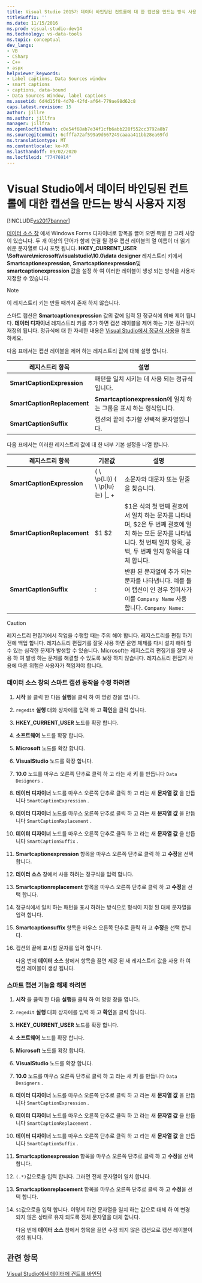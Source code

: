```yaml
---
title: Visual Studio 2015가 데이터 바인딩된 컨트롤에 대 한 캡션을 만드는 방식 사용자 지정 | Microsoft Docs
titleSuffix: ''
ms.date: 11/15/2016
ms.prod: visual-studio-dev14
ms.technology: vs-data-tools
ms.topic: conceptual
dev_langs:
- VB
- CSharp
- C++
- aspx
helpviewer_keywords:
- Label captions, Data Sources window
- smart captions
- captions, data-bound
- Data Sources Window, label captions
ms.assetid: 6d4d15f8-4d78-42fd-af64-779ae98d62c8
caps.latest.revision: 15
author: jillre
ms.author: jillfra
manager: jillfra
ms.openlocfilehash: c0e54f68ab7e34f1cfb6abb228f552cc3792a8b7
ms.sourcegitcommit: 6cfffa72af599a9d667249caaaa411bb28ea69fd
ms.translationtype: MT
ms.contentlocale: ko-KR
ms.lasthandoff: 09/02/2020
ms.locfileid: "77476914"
---
```

# <a name="customize-how-visual-studio-creates-captions-for-data-bound-controls"></a>Visual Studio에서 데이터 바인딩된 컨트롤에 대한 캡션을 만드는 방식 사용자 지정
[!INCLUDE[vs2017banner](../includes/vs2017banner.md)]

[데이터 소스 창](https://msdn.microsoft.com/library/0d20f699-cc95-45b3-8ecb-c7edf1f67992) 에서 Windows Forms 디자이너로 항목을 끌어 오면 특별 한 고려 사항이 있습니다. 두 개 이상의 단어가 함께 연결 될 경우 캡션 레이블의 열 이름이 더 읽기 쉬운 문자열로 다시 포맷 됩니다. **HKEY_CURRENT_USER \Software\microsoft\visualstudio\10.0\data designer** 레지스트리 키에서 **Smartcaptionexpression**, **Smartcaptionexpression**및 **smartcaptionexpression** 값을 설정 하 여 이러한 레이블이 생성 되는 방식을 사용자 지정할 수 있습니다.

> [!NOTE]
> 이 레지스트리 키는 만들 때까지 존재 하지 않습니다.

 스마트 캡션은 **Smartcaptionexpression** 값의 값에 입력 된 정규식에 의해 제어 됩니다. **데이터 디자이너** 레지스트리 키를 추가 하면 캡션 레이블을 제어 하는 기본 정규식이 재정의 됩니다. 정규식에 대 한 자세한 내용은 [Visual Studio에서 정규식 사용](../ide/using-regular-expressions-in-visual-studio.md)을 참조 하세요.

 다음 표에서는 캡션 레이블을 제어 하는 레지스트리 값에 대해 설명 합니다.

|레지스트리 항목|설명|
|-------------------|-----------------|
|**SmartCaptionExpression**|패턴을 일치 시키는 데 사용 되는 정규식입니다.|
|**SmartCaptionReplacement**|**Smartcaptionexpression**에 일치 하는 그룹을 표시 하는 형식입니다.|
|**SmartCaptionSuffix**|캡션의 끝에 추가할 선택적 문자열입니다.|

 다음 표에서는 이러한 레지스트리 값에 대 한 내부 기본 설정을 나열 합니다.

|레지스트리 항목|기본값|설명|
|-------------------|-------------------|-----------------|
|**SmartCaptionExpression**|( \\ \p{Ll}) ( \\ \p{lu}는) &#124;_ +|소문자와 대문자 또는 밑줄을 찾습니다.|
|**SmartCaptionReplacement**|$1 $2|$1은 식의 첫 번째 괄호에서 일치 하는 문자를 나타내며, $2은 두 번째 괄호에 일치 하는 모든 문자를 나타냅니다. 첫 번째 일치 항목, 공백, 두 번째 일치 항목을 대체 합니다.|
|**SmartCaptionSuffix**|:|반환 된 문자열에 추가 되는 문자를 나타냅니다. 예를 들어 캡션이 인 경우 접미사가이를 `Company Name` 사용 합니다. `Company Name:`|

> [!CAUTION]
> 레지스트리 편집기에서 작업을 수행할 때는 주의 해야 합니다. 레지스트리를 편집 하기 전에 백업 합니다. 레지스트리 편집기를 잘못 사용 하면 운영 체제를 다시 설치 해야 할 수 있는 심각한 문제가 발생할 수 있습니다. Microsoft는 레지스트리 편집기를 잘못 사용 하 여 발생 하는 문제를 해결할 수 있도록 보장 하지 않습니다. 레지스트리 편집기 사용에 따른 위험은 사용자가 책임져야 합니다.

### <a name="to-modify-the-smart-captioning-behavior-of-the-data-sources-window"></a>데이터 소스 창의 스마트 캡션 동작을 수정 하려면

1. **시작** 을 클릭 한 다음 **실행**을 클릭 하 여 명령 창을 엽니다.

2. `regedit` **실행** 대화 상자에를 입력 하 고 **확인**을 클릭 합니다.

3. **HKEY_CURRENT_USER** 노드를 확장 합니다.

4. **소프트웨어** 노드를 확장 합니다.

5. **Microsoft** 노드를 확장 합니다.

6. **VisualStudio** 노드를 확장 합니다.

7. **10.0** 노드를 마우스 오른쪽 단추로 클릭 하 고 라는 새 **키** 를 만듭니다 `Data Designers` .

8. **데이터 디자이너** 노드를 마우스 오른쪽 단추로 클릭 하 고 라는 새 **문자열 값** 을 만듭니다 `SmartCaptionExpression` .

9. **데이터 디자이너** 노드를 마우스 오른쪽 단추로 클릭 하 고 라는 새 **문자열 값** 을 만듭니다 `SmartCaptionReplacement` .

10. **데이터 디자이너** 노드를 마우스 오른쪽 단추로 클릭 하 고 라는 새 **문자열 값** 을 만듭니다 `SmartCaptionSuffix` .

11. **Smartcaptionexpression** 항목을 마우스 오른쪽 단추로 클릭 하 고 **수정**을 선택 합니다.

12. **데이터 소스** 창에서 사용 하려는 정규식을 입력 합니다.

13. **Smartcaptionreplacement** 항목을 마우스 오른쪽 단추로 클릭 하 고 **수정**을 선택 합니다.

14. 정규식에서 일치 하는 패턴을 표시 하려는 방식으로 형식이 지정 된 대체 문자열을 입력 합니다.

15. **Smartcaptionsuffix** 항목을 마우스 오른쪽 단추로 클릭 하 고 **수정**을 선택 합니다.

16. 캡션의 끝에 표시할 문자를 입력 합니다.

     다음 번에 **데이터 소스** 창에서 항목을 끌면 제공 된 새 레지스트리 값을 사용 하 여 캡션 레이블이 생성 됩니다.

### <a name="to-turn-off-the-smart-captioning-feature"></a>스마트 캡션 기능을 해제 하려면

1. **시작** 을 클릭 한 다음 **실행**을 클릭 하 여 명령 창을 엽니다.

2. `regedit` **실행** 대화 상자에를 입력 하 고 **확인**을 클릭 합니다.

3. **HKEY_CURRENT_USER** 노드를 확장 합니다.

4. **소프트웨어** 노드를 확장 합니다.

5. **Microsoft** 노드를 확장 합니다.

6. **VisualStudio** 노드를 확장 합니다.

7. **10.0** 노드를 마우스 오른쪽 단추로 클릭 하 고 라는 새 **키** 를 만듭니다 `Data Designers` .

8. **데이터 디자이너** 노드를 마우스 오른쪽 단추로 클릭 하 고 라는 새 **문자열 값** 을 만듭니다 `SmartCaptionExpression` .

9. **데이터 디자이너** 노드를 마우스 오른쪽 단추로 클릭 하 고 라는 새 **문자열 값** 을 만듭니다 `SmartCaptionReplacement` .

10. **데이터 디자이너** 노드를 마우스 오른쪽 단추로 클릭 하 고 라는 새 **문자열 값** 을 만듭니다 `SmartCaptionSuffix` .

11. **Smartcaptionexpression** 항목을 마우스 오른쪽 단추로 클릭 하 고 **수정**을 선택 합니다.

12. `(.*)`값으로을 입력 합니다. 그러면 전체 문자열이 일치 합니다.

13. **Smartcaptionreplacement** 항목을 마우스 오른쪽 단추로 클릭 하 고 **수정**을 선택 합니다.

14. `$1`값으로을 입력 합니다. 이렇게 하면 문자열을 일치 하는 값으로 대체 하 여 변경 되지 않은 상태로 유지 되도록 전체 문자열을 대체 합니다.

     다음 번에 **데이터 소스** 창에서 항목을 끌면 수정 되지 않은 캡션으로 캡션 레이블이 생성 됩니다.

## <a name="see-also"></a>관련 항목
 [Visual Studio에서 데이터에 컨트롤 바인딩](../data-tools/bind-controls-to-data-in-visual-studio.md)
